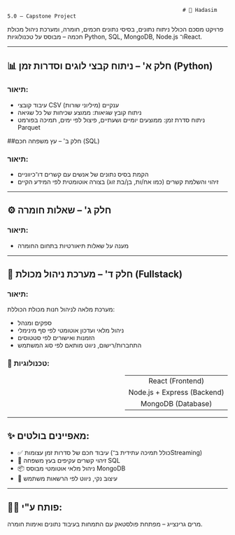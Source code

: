                                                             # 🧠 Hadasim 5.0 – Capstone Project

פרויקט מסכם הכולל ניתוח נתונים, בסיסי נתונים חכמים, חומרה, ומערכת ניהול מכולת חכמה – מבוסס על טכנולוגיות Python, SQL, MongoDB, Node.js ו־React.

---

## 📊 חלק א' – ניתוח קבצי לוגים וסדרות זמן (Python)

### תיאור:
- עיבוד קובצי CSV ענקיים (מיליוני שורות)
- ניתוח קובץ שגיאות: ממוצע שכיחות של כל שגיאה
- ניתוח סדרת זמן: ממוצעים יומיים ושעתיים, פיצול לפי ימים, תמיכה בפורמט Parquet


##חלק ב' – עץ משפחה חכם (SQL)

### תיאור:
- הקמת בסיס נתונים של אנשים עם קשרים דו־כיווניים
- זיהוי והשלמת קשרים (כמו אח/ות, בן/בת זוג) בצורה אוטומטית לפי המידע הקיים

---

## ⚙️ חלק ג' – שאלות חומרה

### תיאור:
- מענה על שאלות תיאורטיות בתחום החומרה

---

## 🛒 חלק ד' – מערכת ניהול מכולת (Fullstack)

### תיאור:
מערכת מלאה לניהול חנות מכולת הכוללת:
- ספקים ומנהל
- ניהול מלאי ועדכון אוטומטי לפי סף מינימלי
- הזמנות ואישורים לפי סטטוסים
- התחברות/רישום, ניווט מותאם לפי סוג המשתמש

### 🧰 טכנולוגיות:
<table align="center" dir="rtl">
<tr><td align="center">React (Frontend)</td></tr>
<tr><td align="center">Node.js + Express (Backend)</td></tr>
<tr><td align="center">MongoDB (Database)</td></tr>
</table>

---
## ✨ מאפיינים בולטים:

- ✅ עיבוד חכם של סדרות זמן עצומות (כולל תמיכה עתידית ב־Streaming)
- 🔁 זיהוי קשרים עקיפים בעץ משפחה SQL
- 📦 ניהול מלאי אוטומטי מבוסס MongoDB
- 🧼 עיצוב נקי, ניווט לפי הרשאות משתמש

---

## 👩‍💻 פותח ע"י:
מרים גרינצייג – מפתחת פולסטאק עם התמחות בעיבוד נתונים ואימות חומרה.
